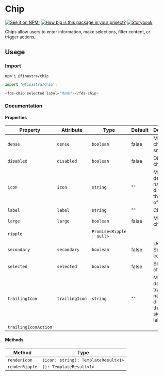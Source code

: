 # Chip

[![See it on NPM!](https://img.shields.io/npm/v/@finastra/chip?style=for-the-badge)](https://www.npmjs.com/package/@finastra/chip)
[![How big is this package in your project?](https://img.shields.io/bundlephobia/minzip/@finastra/chip?style=for-the-badge)](https://bundlephobia.com/result?p=@finastra/chip')
[![Storybook](https://shields.io/badge/-Play%20with%20this%20web%20component-2a0481?logo=storybook&style=for-the-badge)](https://finastra.github.io/finastra-design-system/?path=/story/data-display-chip--default)


Chips allow users to enter information, make selections, filter content, or trigger actions.

## Usage

### Import

```
npm i @finastra/chip
```

```ts
import '@finastra/chip';
...
<fds-chip selected label="Munk"></fds-chip>
```


### Documentation
<!-- DOC -->
#### Properties

| Property             | Attribute      | Type                      | Default | Description                                      |
|----------------------|----------------|---------------------------|---------|--------------------------------------------------|
| `dense`              | `dense`        | `boolean`                 | false   | Make the chip smaller.                           |
| `disabled`           | `disabled`     | `boolean`                 | false   | Disable a chip.                                  |
| `icon`               | `icon`         | `string`                  | ""      | Material design icon name to display in the left side of the label |
| `label`              | `label`        | `string`                  | ""      | Chip label                                       |
| `large`              | `large`        | `boolean`                 | false   | Make the chip bigger.                            |
| `ripple`             |                | `Promise<Ripple \| null>` |         |                                                  |
| `secondary`          | `secondary`    | `boolean`                 | false   | Use Secondary color.                             |
| `selected`           | `selected`     | `boolean`                 | false   | Select a chip                                    |
| `trailingIcon`       | `trailingIcon` | `string`                  | ""      | Material design trailing icon name to display in the right side of the label |
| `trailingIconAction` |                |                           |         |                                                  |

#### Methods

| Method         | Type                                |
|----------------|-------------------------------------|
| `renderIcon`   | `(icon: string): TemplateResult<1>` |
| `renderRipple` | `(): TemplateResult<1>`             |
<!-- /DOC -->